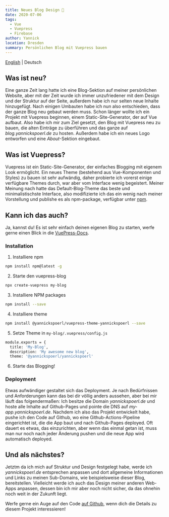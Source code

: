 ```yaml
---
title: Neues Blog Design 📔
date: 2020-07-06
tags: 
  - Vue
  - Vuepress
  - Firebase
author: Yannick
location: Dresden
summary: Persönlichen Blog mit Vuepress bauen
---
```


[English](/en/2020/07/06/blog/) | Deutsch

## Was ist neu?
Eine ganze Zeit lang hatte ich eine Blog-Sektion auf meiner persönlichen Website, aber mit der Zeit wurde ich immer unzufriedener mit dem Design und der Struktur auf der Seite, außerdem habe ich nur selten neue Inhalte hinzugefügt. Nach einigen Umbauten habe ich nun also entschieden, dass der ganze Blog neu gebaut werden muss. Schon länger wollte ich ein Projekt mit Vuepress beginnen, einem Static-Site-Generator, der auf Vue aufbaut. Also habe ich mir zum Ziel gesetzt, den Blog mit Vuepress neu zu bauen, die alten Einträge zu überführen und das ganze auf *blog.yannickspoerl.de* zu hosten. Außerdem habe ich ein neues Logo entworfen und eine *About*-Sektion eingebaut.

## Was ist Vuepress?

Vuepress ist ein Static-Site-Generator, der einfaches Blogging mit eigenem Look ermöglicht. Ein neues Theme (bestehend aus Vue-Komponenten und Styles) zu bauen ist sehr aufwändig, daher probierte ich vorerst einige verfügbare Themes durch, war aber vom Interface wenig begeistert. Meiner Meinung nach hatte das Default-Blog-Theme das beste und minimalistischste Interface, also modifizierte ich das ein wenig nach meiner Vorstellung und publishe es als npm-package, verfügbar unter [npm](https://www.npmjs.com/package/@yannickspoerl/vuepress-theme-yannickspoerl).

## Kann ich das auch?

Ja, kannst du! Es ist sehr einfach deinen eigenen Blog zu starten, werfe gerne einen Blick in die [VuePress-Docs](https://vuepress.vuejs.org/).

### Installation


1. Installiere npm
```sh
npm install npm@latest -g
```
2. Starte den vuepress-blog
```sh
npx create-vuepress my-blog
```
3. Installiere NPM packages
```sh
npm install --save
```
4. Installiere theme
```sh
npm install @yannickspoerl/vuepress-theme-yannickspoerl --save
```
5. Setze Theme in ``my-blog/.vuepress/config.js``
```sh
module.exports = {
  title: 'My-Blog',
  description: 'My awesome new blog',
  theme: '@yannickspoerl/yannickspoerl'
```
6. Starte das Blogging!

### Deployment

Etwas aufwändiger gestaltet sich das Deployment. Je nach Bedürfnissen und Anforderungen kann das bei dir völlig anders aussehen, aber bei mir läuft das folgendermaßen: Ich besitze die Domain *yannickspoerl.de* und hoste alle Inhalte auf Github-Pages und pointe die DNS auf *my-app.yannickspoerl.de*. Nachdem ich also das Projekt entwickelt habe, pushe ich den Code auf Github, wo eine Github-Actions-Pipeline eingerichtet ist, die die App baut und nach Github-Pages deployed. Oft dauert es etwas, das einzurichten, aber wenn das einmal getan ist, muss man nur noch nach jeder Änderung pushen und die neue App wird automatisch deployed.

## Und als nächstes?
Jetztm da ich mich auf Struktur und Design festgelegt habe, werde ich *yannickspoerl.de* entsprechen anpassen und dort allgemeine Informationen und Links zu meinen Sub-Domains, wie beispielsweise dieser Blog, bereitstellen.
Vielleicht werde ich auch das Design meiner anderen Web-Apps anpassen, dessen bin ich mir aber noch nicht sicher, da das ohnehin noch weit in der Zukunft liegt.

Werfe gerne ein Auge auf den Code [auf Github](https://github.com/YannickSpoerl/blog), wenn dich die Details zu diesem Projekt interessieren!